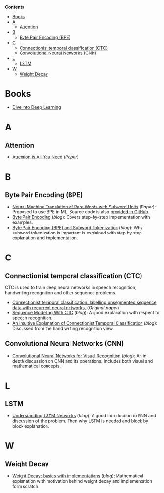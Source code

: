 **Contents**
- [Books](#books)
- [A](#a)
  - [Attention](#attention)
- [B](#b)
  - [Byte Pair Encoding (BPE)](#byte-pair-encoding-bpe)
- [C](#c)
  - [Connectionist temporal classification (CTC)](#connectionist-temporal-classification-ctc)
  - [Convolutional Neural Networks (CNN)](#convolutional-neural-networks-cnn)
- [L](#l)
  - [LSTM](#lstm)
- [W](#w)
  - [Weight Decay](#weight-decay)

# Books
- [Dive into Deep Learning](http://d2l.ai/index.html)

# A
## Attention
- [Attention Is All You Need](http://papers.nips.cc/paper/7181-attention-is-all-you-%0Aneed.pdf) (*Paper*)

# B
## Byte Pair Encoding (BPE)
- [Neural Machine Translation of Rare Words with Subword Units](https://arxiv.org/pdf/1508.07909) (*Paper*): Proposed to use BPE in ML. Source code is also [provided in GitHub](https://github.com/rsennrich/subword-nmt).
- [Byte Pair Encoding](https://leimao.github.io/blog/Byte-Pair-Encoding/) (*blog*): Covers step-by-step implementation with examples.
- [Byte Pair Encoding (BPE) and Subword Tokenization](https://blog.shahadmahmud.com/byte-pair-encoding-and-subword-tokenization/) (*blog*): Why subword tokenization is important is explained with step by step explanation and implementation.

# C
## Connectionist temporal classification (CTC)
CTC is used to train deep neural networks in speech recognition, handwriting recognition and other sequence problems.
- [Connectionist temporal classification: labelling unsegmented sequence data with recurrent neural networks.](https://mediatum.ub.tum.de/doc/1292048/file.pdf) (*Original paper*)
- [Sequence Modeling With CTC](https://distill.pub/2017/ctc/) (*blog*): A good explanation with respect to speech recognition.
- [An Intuitive Explanation of Connectionist Temporal Classification](https://towardsdatascience.com/intuitively-understanding-connectionist-temporal-classification-3797e43a86c) (*blog*): Discussed from the hand writing recognition view.

## Convolutional Neural Networks (CNN)
- [Convolutional Neural Networks for Visual Recognition](https://cs231n.github.io/convolutional-networks/) (*blog*): An in depth discussion on CNN and its operations. Includes both visual and mathematical concepts. 

# L
## LSTM
- [Understanding LSTM Networks](https://colah.github.io/posts/2015-08-Understanding-LSTMs/) (*blog*): A good introduction to RNN and discussion of the problem. Then why LSTM is needed and block by block explanation.

# W
## Weight Decay
- [Weight Decay: basics with implementations](https://blog.shahadmahmud.com/weight-decay-basics-with-implementations/) (*blog*): Mathematical explanation with motivation behind weight decay and implementation form scratch.